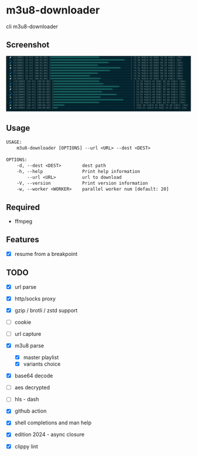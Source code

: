 # m3u8-downloader

cli m3u8-downloader

## Screenshot

![preview.png](https://github.com/someoneonsmile/m3u8-downloader/blob/main/img/preview.png?raw=true)

## Usage

```
USAGE:
    m3u8-downloader [OPTIONS] --url <URL> --dest <DEST>

OPTIONS:
    -d, --dest <DEST>        dest path
    -h, --help               Print help information
        --url <URL>          url to download
    -V, --version            Print version information
    -w, --worker <WORKER>    parallel worker num [default: 20]
```

## Required

- ffmpeg

## Features

- [x] resume from a breakpoint

## TODO

- [x] url parse
- [x] http/socks proxy
- [x] gzip / brotli / zstd support
- [ ] cookie
- [ ] url capture
- [x] m3u8 parse
  - [x] master playlist
  - [x] variants choice
- [x] base64 decode
- [ ] aes decrypted
- [ ] hls - dash

- [x] github action
- [x] shell completions and man help
- [x] edition 2024 - async closure
- [x] clippy lint
